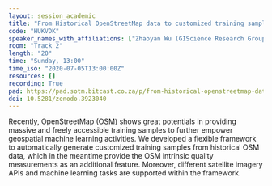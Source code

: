 ```yaml
---
layout: session_academic
title: "From Historical OpenStreetMap data to customized training samples for geospatial machine learning"
code: "HUKVDK"
speaker_names_with_affiliations: ["Zhaoyan Wu (GIScience Research Group, Heidelberg University, Heidelberg, Germany and School of Remote Sensing and Information Engineering, Wuhan University, Wuhan, China)", "Hao Li (GIScience Research Group, Heidelberg University, Heidelberg, Germany)", "Alexander Zipf (GIScience Research Group, Heidelberg University, Heidelberg, Germany)"]
room: "Track 2"
length: "20"
time: "Sunday, 13:00"
time_iso: "2020-07-05T13:00:00Z"
resources: []
recording: True
pad: https://pad.sotm.bitcast.co.za/p/from-historical-openstreetmap-data-to-customized-t
doi: 10.5281/zenodo.3923040
---
```

Recently, OpenStreetMap (OSM) shows great potentials in providing massive and freely accessible training samples to further empower geospatial machine learning activities. We developed a flexible framework to automatically generate customized training samples from historical OSM data, which in the meantime provide the OSM intrinsic quality measurements as an additional feature. Moreover, different satellite imagery APIs and machine learning tasks are supported within the framework.
